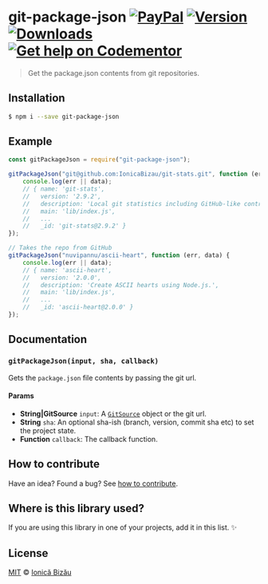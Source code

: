 # git-package-json [![PayPal](https://img.shields.io/badge/%24-paypal-f39c12.svg)][paypal-donations] [![Version](https://img.shields.io/npm/v/git-package-json.svg)](https://www.npmjs.com/package/git-package-json) [![Downloads](https://img.shields.io/npm/dt/git-package-json.svg)](https://www.npmjs.com/package/git-package-json) [![Get help on Codementor](https://cdn.codementor.io/badges/get_help_github.svg)](https://www.codementor.io/johnnyb?utm_source=github&utm_medium=button&utm_term=johnnyb&utm_campaign=github)

> Get the package.json contents from git repositories.

## Installation

```sh
$ npm i --save git-package-json
```

## Example

```js
const gitPackageJson = require("git-package-json");

gitPackageJson("git@github.com:IonicaBizau/git-stats.git", function (err, data) {
    console.log(err || data);
    // { name: 'git-stats',
    //   version: '2.9.2',
    //   description: 'Local git statistics including GitHub-like contributions calendars.',
    //   main: 'lib/index.js',
    //   ...
    //   _id: 'git-stats@2.9.2' }
});

// Takes the repo from GitHub
gitPackageJson("nuvipannu/ascii-heart", function (err, data) {
    console.log(err || data);
    // { name: 'ascii-heart',
    //   version: '2.0.0',
    //   description: 'Create ASCII hearts using Node.js.',
    //   main: 'lib/index.js',
    //   ...
    //   _id: 'ascii-heart@2.0.0' }
});
```

## Documentation

### `gitPackageJson(input, sha, callback)`
Gets the `package.json` file contents by passing the git url.

#### Params
- **String|GitSource** `input`: A [`GitSource`](https://github.com/IonicaBizau/git-source) object or the git url.
- **String** `sha`: An optional sha-ish (branch, version, commit sha etc) to set the project state.
- **Function** `callback`: The callback function.

## How to contribute
Have an idea? Found a bug? See [how to contribute][contributing].

## Where is this library used?
If you are using this library in one of your projects, add it in this list. :sparkles:

## License

[MIT][license] © [Ionică Bizău][website]

[paypal-donations]: https://www.paypal.com/cgi-bin/webscr?cmd=_s-xclick&hosted_button_id=RVXDDLKKLQRJW
[donate-now]: http://i.imgur.com/6cMbHOC.png

[license]: http://showalicense.com/?fullname=Ionic%C4%83%20Biz%C4%83u%20%3Cbizauionica%40gmail.com%3E%20(http%3A%2F%2Fionicabizau.net)&year=2016#license-mit
[website]: http://ionicabizau.net
[contributing]: /CONTRIBUTING.md
[docs]: /DOCUMENTATION.md